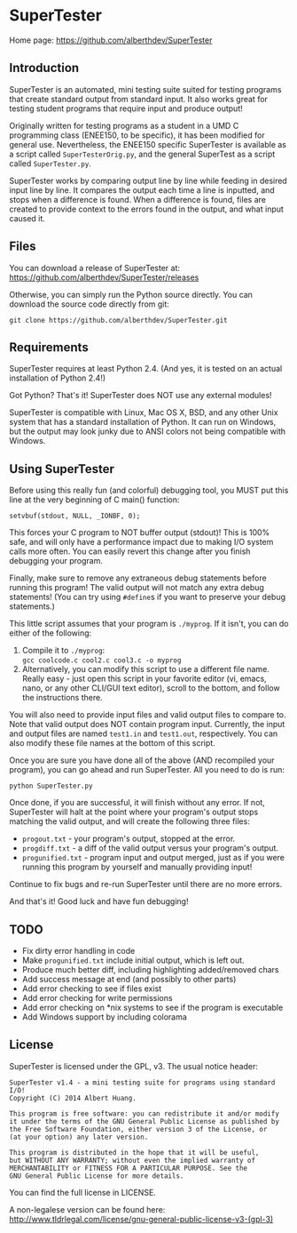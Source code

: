 SuperTester
===========
Home page: https://github.com/alberthdev/SuperTester

Introduction
-------------
SuperTester is an automated, mini testing suite suited for testing programs
that create standard output from standard input. It also works great for
testing student programs that require input and produce output!

Originally written for testing programs as a student in a UMD C programming
class (ENEE150, to be specific), it has been modified for general use.
Nevertheless, the ENEE150 specific SuperTester is available as a script called
`SuperTesterOrig.py`, and the general SuperTest as a script called
`SuperTester.py`.

SuperTester works by comparing output line by line while feeding in desired
input line by line. It compares the output each time a line is inputted, and
stops when a difference is found. When a difference is found, files are
created to provide context to the errors found in the output, and what input
caused it.

Files
------
You can download a release of SuperTester at:
https://github.com/alberthdev/SuperTester/releases

Otherwise, you can simply run the Python source directly. You can
download the source code directly from git:

```
git clone https://github.com/alberthdev/SuperTester.git
```

Requirements
-------------
SuperTester requires at least Python 2.4. (And yes, it is tested on an actual
installation of Python 2.4!)

Got Python? That's it! SuperTester does NOT use any external modules!

SuperTester is compatible with Linux, Mac OS X, BSD, and any other Unix system
that has a standard installation of Python. It can run on Windows, but the
output may look junky due to ANSI colors not being compatible with Windows.

Using SuperTester
------------------
Before using this really fun (and colorful) debugging tool, you MUST put
this line at the very beginning of C main() function:
```
setvbuf(stdout, NULL, _IONBF, 0);
```
This forces your C program to NOT buffer output (stdout)! This is 100% safe,
and will only have a performance impact due to making I/O system calls more
often. You can easily revert this change after you finish debugging your
program.

Finally, make sure to remove any extraneous debug statements before
running this program! The valid output will not match any extra debug
statements! (You can try using `#define`s if you want to preserve your
debug statements.)

This little script assumes that your program is `./myprog`.
If it isn't, you can do either of the following:

  1. Compile it to `./myprog`:  
     `gcc coolcode.c cool2.c cool3.c -o myprog`
  2. Alternatively, you can modify this script to use a different file name.
     Really easy - just open this script in your favorite editor (vi, emacs,
     nano, or any other CLI/GUI text editor), scroll to the bottom, and follow
     the instructions there.

You will also need to provide input files and valid output files to compare
to. Note that valid output does NOT contain program input. Currently, the
input and output files are named `test1.in` and `test1.out`, respectively.
You can also modify these file names at the bottom of this script.
 
Once you are sure you have done all of the above (AND recompiled your
program), you can go ahead and run SuperTester. All you need to do is run:
```
python SuperTester.py
```

Once done, if you are successful, it will finish without any error. If not,
SuperTester will halt at the point where your program's output stops matching
the valid output, and will create the following three files:

  * `progout.txt` - your program's output, stopped at the error.
  * `progdiff.txt` - a diff of the valid output versus your program's output.
  * `progunified.txt` - program input and output merged, just as if you were
    running this program by yourself and manually providing input!

Continue to fix bugs and re-run SuperTester until there are no more errors.

And that's it! Good luck and have fun debugging!

TODO
-----
  * Fix dirty error handling in code
  * Make `progunified.txt` include initial output, which is left out.
  * Produce much better diff, including highlighting added/removed chars
  * Add success message at end (and possibly to other parts)
  * Add error checking to see if files exist
  * Add error checking for write permissions
  * Add error checking on *nix systems to see if the program is executable
  * Add Windows support by including colorama

License
--------
SuperTester is licensed under the GPL, v3. The usual notice header:
```
SuperTester v1.4 - a mini testing suite for programs using standard I/O!
Copyright (C) 2014 Albert Huang.

This program is free software: you can redistribute it and/or modify
it under the terms of the GNU General Public License as published by
the Free Software Foundation, either version 3 of the License, or
(at your option) any later version.

This program is distributed in the hope that it will be useful,
but WITHOUT ANY WARRANTY; without even the implied warranty of
MERCHANTABILITY or FITNESS FOR A PARTICULAR PURPOSE. See the
GNU General Public License for more details.
```

You can find the full license in LICENSE.

A non-legalese version can be found here:
http://www.tldrlegal.com/license/gnu-general-public-license-v3-(gpl-3)
